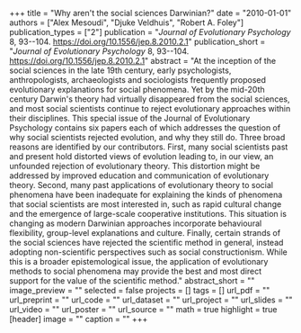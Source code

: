 +++
title = "Why aren't the social sciences Darwinian?"
date = "2010-01-01"
authors = ["Alex Mesoudi", "Djuke Veldhuis", "Robert A. Foley"]
publication_types = ["2"]
publication = "_Journal of Evolutionary Psychology_ 8, 93--104. https://doi.org/10.1556/jep.8.2010.2.1"
publication_short = "_Journal of Evolutionary Psychology_ 8, 93--104. https://doi.org/10.1556/jep.8.2010.2.1"
abstract = "At the inception of the social sciences in the late 19th century, early psychologists, anthropologists, archaeologists and sociologists frequently proposed evolutionary explanations for social phenomena. Yet by the mid-20th century Darwin's theory had virtually disappeared from the social sciences, and most social scientists continue to reject evolutionary approaches within their disciplines. This special issue of the Journal of Evolutionary Psychology contains six papers each of which addresses the question of why social scientists rejected evolution, and why they still do. Three broad reasons are identified by our contributors. First, many social scientists past and present hold distorted views of evolution leading to, in our view, an unfounded rejection of evolutionary theory. This distortion might be addressed by improved education and communication of evolutionary theory. Second, many past applications of evolutionary theory to social phenomena have been inadequate for explaining the kinds of phenomena that social scientists are most interested in, such as rapid cultural change and the emergence of large-scale cooperative institutions. This situation is changing as modern Darwinian approaches incorporate behavioural flexibility, group-level explanations and culture. Finally, certain strands of the social sciences have rejected the scientific method in general, instead adopting non-scientific perspectives such as social constructionism. While this is a broader epistemological issue, the application of evolutionary methods to social phenomena may provide the best and most direct support for the value of the scientific method."
abstract_short = ""
image_preview = ""
selected = false
projects = []
tags = []
url_pdf = ""
url_preprint = ""
url_code = ""
url_dataset = ""
url_project = ""
url_slides = ""
url_video = ""
url_poster = ""
url_source = ""
math = true
highlight = true
[header]
image = ""
caption = ""
+++
